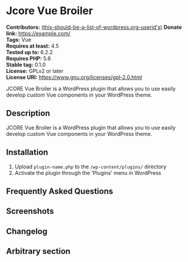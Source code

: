 # Jcore Vue Broiler #
**Contributors:** [(this-should-be-a-list-of-wordpress.org-userid's)](https://profiles.wordpress.org/(this-should-be-a-list-of-wordpress.org-userid's)/)  
**Donate link:** https://example.com/  
**Tags:** Vue  
**Requires at least:** 4.5  
**Tested up to:** 6.2.2  
**Requires PHP:** 5.6  
**Stable tag:** 0.1.0  
**License:** GPLv2 or later  
**License URI:** https://www.gnu.org/licenses/gpl-2.0.html  

JCORE Vue Broiler is a WordPress plugin that allows you to use easily develop custom Vue components in your WordPress theme.

## Description ##

JCORE Vue Broiler is a WordPress plugin that allows you to use easily develop custom Vue components in your WordPress theme.

## Installation ##

1. Upload `plugin-name.php` to the `/wp-content/plugins/` directory
1. Activate the plugin through the 'Plugins' menu in WordPress

## Frequently Asked Questions ##

## Screenshots ##

## Changelog ##

## Arbitrary section ##
